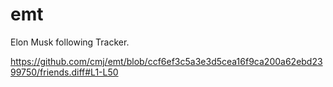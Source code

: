 # emt
Elon Musk following Tracker.

https://github.com/cmj/emt/blob/ccf6ef3c5a3e3d5cea16f9ca200a62ebd2399750/friends.diff#L1-L50
